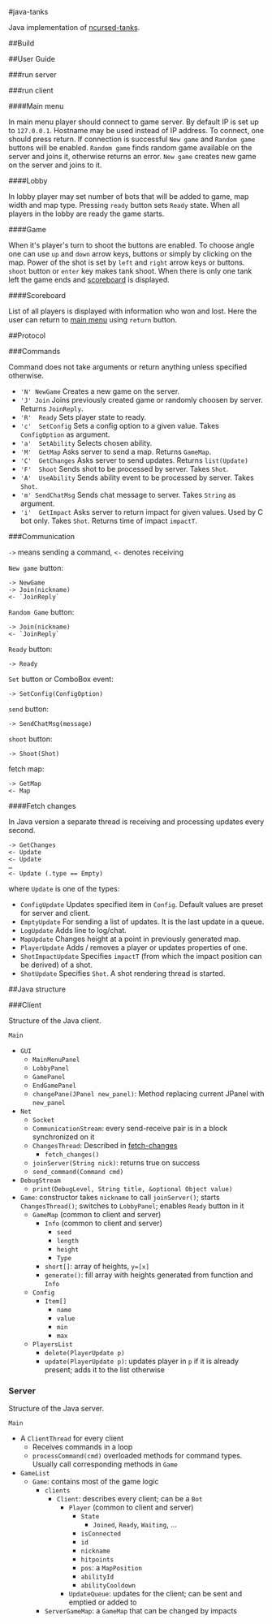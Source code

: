 #java-tanks

Java implementation of [ncursed-tanks](https://github.com/AwesomePatrol/ncursed-tanks).


##Build


##User Guide

###run server

###run client

####Main menu

In main menu player should connect to game server. By default IP is set up to `127.0.0.1`. Hostname
may be used instead of IP address. To connect, one should press return. If connection is successful
`New game` and `Random game` buttons will be enabled. `Random game` finds random game available on
the server and joins it, otherwise returns an error. `New game` creates new game on the server and
joins to it.

####Lobby

In lobby player may set number of bots that will be added to game, map width and map type. Pressing
`ready` button sets `Ready` state. When all players in the lobby are ready the game starts.

####Game

When it's player's turn to shoot the buttons are enabled. To choose angle one can use `up` and
`down` arrow keys, buttons or simply by clicking on the map. Power of the shot is set by `left`
and `right` arrow keys or buttons. `shoot` button or `enter` key makes tank shoot. When there is
only one tank left the game ends and [scoreboard](#scoreboard) is displayed.

####Scoreboard

List of all players is displayed with information who won and lost. Here the user can return to
[main menu](#main-menu) using `return` button.


##Protocol

###Commands

Command does not take arguments or return anything unless specified otherwise.

* `'N' NewGame`
    Creates a new game on the server.
* `'J' Join`
    Joins previously created game or randomly choosen by server. Returns `JoinReply`.
* `'R'  Ready`
    Sets player state to ready.
* `'c'  SetConfig`
    Sets a config option to a given value. Takes `ConfigOption` as argument.
* `'a'  SetAbility`
    Selects chosen ability.
* `'M'  GetMap`
    Asks server to send a map. Returns `GameMap`.
* `'C'  GetChanges`
    Asks server to send updates. Returns `list(Update)`
* `'F'  Shoot`
    Sends shot to be processed by server. Takes `Shot`.
* `'A'  UseAbility`
    Sends ability event to be processed by server. Takes `Shot`.
* `'m' SendChatMsg`
    Sends chat message to server. Takes `String` as argument.
* `'i'  GetImpact`
    Asks server to return impact for given values. Used by C bot only. Takes `Shot`. Returns
    time of impact `impactT`.

###Communication

`->` means sending a command, `<-` denotes receiving


`New game` button:

    -> NewGame
    -> Join(nickname)
    <- `JoinReply`

`Random Game` button:

    -> Join(nickname)
    <- `JoinReply`

`Ready` button:

    -> Ready

`Set` button or ComboBox event:

    -> SetConfig(ConfigOption)

`send` button:

    -> SendChatMsg(message)

`shoot` button:

    -> Shoot(Shot)

fetch map:

    -> GetMap
    <- Map


####Fetch changes

In Java version a separate thread is receiving and processing updates every second.

    -> GetChanges
    <- Update
    <- Update
    …
    <- Update (.type == Empty)

where `Update` is one of the types:

* `ConfigUpdate`
    Updates specified item in `Config`. Default values are preset for server and client.
* `EmptyUpdate`
    For sending a list of updates. It is the last update in a queue.
* `LogUpdate`
    Adds line to log/chat.
* `MapUpdate`
    Changes height at a point in previously generated map.
* `PlayerUpdate`
    Adds / removes a player or updates properties of one.
* `ShotImpactUpdate`
    Specifies `impactT` (from which the impact position can be derived) of a shot.
* `ShotUpdate`
    Specifies `Shot`. A shot rendering thread is started.


##Java structure

###Client

Structure of the Java client.

`Main`
* `GUI`
  * `MainMenuPanel`
  * `LobbyPanel`
  * `GamePanel`
  * `EndGamePanel`
  * `changePane(JPanel new_panel)`: Method replacing current JPanel with `new_panel`
* `Net`
  * `Socket`
  * `CommunicationStream`: every send-receive pair is in a block synchronized on it
  * `ChangesThread`: Described in [fetch-changes](#fetch-changes)
    * `fetch_changes()`
  * `joinServer(String nick)`: returns true on success
  * `send_command(Command cmd)`
* `DebugStream`
  * `print(DebugLevel, String title, &optional Object value)`
* `Game`: constructor takes `nickname` to call `joinServer()`; starts `ChangesThread()`; switches to
`LobbyPanel`; enables `Ready` button in it
  * `GameMap` (common to client and server)
    * `Info` (common to client and server)
      * `seed`
      * `length`
      * `height`
      * `Type`
    * `short[]`: array of heights, `y=[x]`
    * `generate()`: fill array with heights generated from function and `Info`
  * `Config`
    * `Item[]`
      * `name`
      * `value`
      * `min`
      * `max`
  * `PlayersList`
    * `delete(PlayerUpdate p)`
    * `update(PlayerUpdate p)`: updates player in `p` if it is already present; adds it to the list otherwise

### Server

Structure of the Java server.

`Main`
* A `ClientThread` for every client
  * Receives commands in a loop
  * `processCommand(cmd)` overloaded methods for command types. Usually call corresponding methods in `Game`
* `GameList`
  * `Game`: contains most of the game logic
    * `clients`
      * `Client`: describes every client; can be a `Bot`
        * `Player` (common to client and server)
          * `State`
            * `Joined`, `Ready`, `Waiting`, ...
	      * `isConnected`
	      * `id`
	      * `nickname`
	      * `hitpoints`
	      * `pos`: a `MapPosition`
	      * `abilityId`
	      * `abilityCooldown`
        * `UpdateQueue`: updates for the client; can be sent and emptied or added to
    * `ServerGameMap`: a `GameMap` that can be changed by impacts
